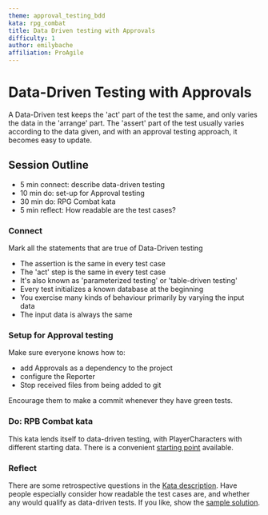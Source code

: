 ```yaml
---
theme: approval_testing_bdd
kata: rpg_combat
title: Data Driven testing with Approvals
difficulty: 1
author: emilybache
affiliation: ProAgile
---
```


# Data-Driven Testing with Approvals

A Data-Driven test keeps the 'act' part of the test the same, and only varies the data in the 'arrange' part. The 'assert' part of the test usually varies according to the data given, and with an approval testing approach, it becomes easy to update.

## Session Outline
 
* 5 min connect: describe data-driven testing
* 10 min do: set-up for Approval testing
* 30 min do: RPG Combat kata  
* 5 min reflect: How readable are the test cases?

### Connect
Mark all the statements that are true of Data-Driven testing

- The assertion is the same in every test case
- The 'act' step is the same in every test case
- It's also known as 'parameterized testing' or 'table-driven testing'
- Every test initializes a known database at the beginning
- You exercise many kinds of behaviour primarily by varying the input data
- The input data is always the same

### Setup for Approval testing
Make sure everyone knows how to:

- add Approvals as a dependency to the project
- configure the Reporter
- Stop received files from being added to git

Encourage them to make a commit whenever they have green tests.

### Do: RPB Combat kata
This kata lends itself to data-driven testing, with PlayerCharacters with different starting data. There is a convenient [starting point](https://github.com/emilybache/RPG-Combat-Approval-Kata) available.

### Reflect
There are some retrospective questions in the [Kata description](/kata_descriptions/rpg_combat.html). Have people especially consider how readable the test cases are, and whether any would qualify as data-driven tests. If you like, show the [sample solution](https://github.com/emilybache/RPG-Combat-Approval-Kata/tree/sample_solution).
